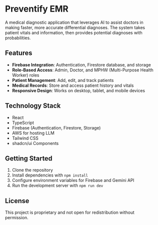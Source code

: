 # Preventify EMR

A medical diagnostic application that leverages AI to assist doctors in making faster, more accurate differential diagnoses. The system takes patient vitals and information, then provides potential diagnoses with probabilities.

## Features

- **Firebase Integration**: Authentication, Firestore database, and storage
- **Role-Based Access**: Admin, Doctor, and MPHW (Multi-Purpose Health Worker) roles
- **Patient Management**: Add, edit, and track patients
- **Medical Records**: Store and access patient history and vitals
- **Responsive Design**: Works on desktop, tablet, and mobile devices

## Technology Stack

- React
- TypeScript
- Firebase (Authentication, Firestore, Storage)
- AWS for hosting LLM
- Tailwind CSS
- shadcn/ui Components

## Getting Started

1. Clone the repository
2. Install dependencies with `npm install`
3. Configure environment variables for Firebase and Gemini API
4. Run the development server with `npm run dev`

## License

This project is proprietary and not open for redistribution without permission.
